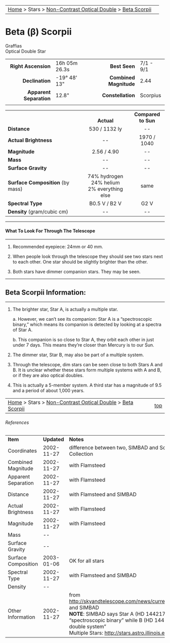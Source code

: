 |    |    |
|:---|---:|
|[Home](/notes/#object-notes) > Stars > [Non-Contrast Optical Double](../!non-contrast-optical-double-star-info) > [Beta Scorpii](../beta-scorpii)|  |

# Beta (&beta;) Scorpii
Graffias<br/>
Optical Double Star

|   |   |   |   |
|--:|:--|--:|:--|
|**Right Ascension**|16h 05m 26.3s|**Best Seen**| 7/1 - 9/1 |
|**Declination**|-19&deg; 48' 13"|**Combined Magnitude**| 2.44 |
|**Apparent Separation** | 12.8" |**Constellation**| Scorpius |
|   |   |   |   |


|   |   |   |
|---|:---:|:---:|
|   | <br/>**Actual**| **Compared<br/>to Sun** |
|**Distance** | 530 / 1132 ly | -- |
|**Actual Brightness** | -- | 1970 / 1040 |
|**Magnitude** | 2.56 / 4.90 | -- |
|**Mass**	             | -- | -- |
|**Surface Gravity**	 | -- | -- |
|**Surface Composition** (by mass) |74% hydrogen<br/>24% helium<br/>2% everything else| same |
|**Spectral Type**       | B0.5 V / B2 V | G2 V | 
|**Density** (gram/cubic cm) | -- | -- | 

---
#### What To Look For Through The Telescope
---

1.  Recommended eyepiece: 24mm or 40 mm.

1.  When people look through the telescope they should see two stars next to each other.  One star should be slightly brighter than the other.

1.  Both stars have dimmer companion stars.  They may be seen.

---
## Beta Scorpii Information:
---

1.  The brighter star, Star A, is actually a multiple star.
 
    a.  However, we can’t see its companion: Star A is a “spectroscopic binary,” which means its companion is detected by looking at a spectra of Star A.

    b.  This companion is so close to Star A, they orbit each other in just under 7 days.  This means they’re closer than Mercury is to our Sun.

1.  The dimmer star, Star B, may also be part of a multiple system.

1.  Through the telescope, dim stars can be seen close to both Stars A and B.  It is unclear whether these stars form multiple systems with A and B, or if they are also optical doubles.

1.	This is actually a 5-member system.  A third star has a magnitude of 9.5 and a period of about 1,000 years.


|    |    |
|:---|---:|
|[Home](/notes/#object-notes) > Stars > [Non-Contrast Optical Double](../!non-contrast-optical-double-star-info) > [Beta Scorpii](../beta-scorpii) | [top](#beta-scorpii)|

###### References

|   |   |   |
|---|---|---|
|**Item**|**Updated**|**Notes**| 
|Coordinates|2002-11-27|difference between two, SIMBAD and Scott’s The Flamsteed Collection|
|Combined Magnitude|2002-11-27|with Flamsteed|
|Apparent Separation|2002-11-27|with Flamsteed|
|Distance|2002-11-27|with Flamsteed and SIMBAD|
|Actual Brightness|2002-11-27|with Flamsteed|
|Magnitude|2002-11-27|with Flamsteed|
|Mass| -- |   |
|Surface Gravity| -- |   |
|Surface Composition|2003-01-06|OK for all stars|
|Spectral Type|2002-11-27|with Flamsteed and SIMBAD|
|Density| -- |   |
|Other Information|2002-11-27|from <http://skyandtelescope.com/news/current/article_801_1.asp> and SIMBAD<br/>**NOTE**: SIMBAD says Star A (HD 144217) is a “spectroscopic binary” while B (HD 144218) is a “Star in double system”<br/>Multiple Stars: <http://stars.astro.illinois.edu/sow/graffias.html>|

